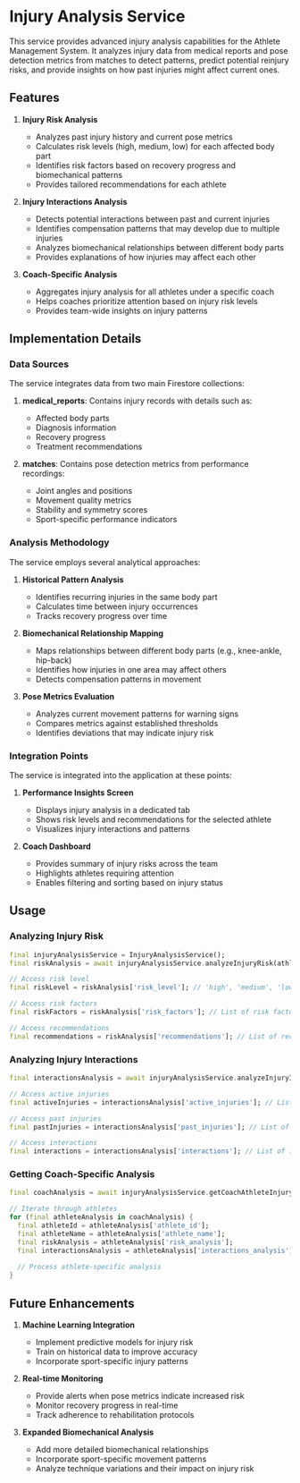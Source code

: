 # Injury Analysis Service

This service provides advanced injury analysis capabilities for the Athlete Management System. It analyzes injury data from medical reports and pose detection metrics from matches to detect patterns, predict potential reinjury risks, and provide insights on how past injuries might affect current ones.

## Features

1. **Injury Risk Analysis**
   - Analyzes past injury history and current pose metrics
   - Calculates risk levels (high, medium, low) for each affected body part
   - Identifies risk factors based on recovery progress and biomechanical patterns
   - Provides tailored recommendations for each athlete

2. **Injury Interactions Analysis**
   - Detects potential interactions between past and current injuries
   - Identifies compensation patterns that may develop due to multiple injuries
   - Analyzes biomechanical relationships between different body parts
   - Provides explanations of how injuries may affect each other

3. **Coach-Specific Analysis**
   - Aggregates injury analysis for all athletes under a specific coach
   - Helps coaches prioritize attention based on injury risk levels
   - Provides team-wide insights on injury patterns

## Implementation Details

### Data Sources

The service integrates data from two main Firestore collections:

1. **medical_reports**: Contains injury records with details such as:
   - Affected body parts
   - Diagnosis information
   - Recovery progress
   - Treatment recommendations

2. **matches**: Contains pose detection metrics from performance recordings:
   - Joint angles and positions
   - Movement quality metrics
   - Stability and symmetry scores
   - Sport-specific performance indicators

### Analysis Methodology

The service employs several analytical approaches:

1. **Historical Pattern Analysis**
   - Identifies recurring injuries in the same body part
   - Calculates time between injury occurrences
   - Tracks recovery progress over time

2. **Biomechanical Relationship Mapping**
   - Maps relationships between different body parts (e.g., knee-ankle, hip-back)
   - Identifies how injuries in one area may affect others
   - Detects compensation patterns in movement

3. **Pose Metrics Evaluation**
   - Analyzes current movement patterns for warning signs
   - Compares metrics against established thresholds
   - Identifies deviations that may indicate injury risk

### Integration Points

The service is integrated into the application at these points:

1. **Performance Insights Screen**
   - Displays injury analysis in a dedicated tab
   - Shows risk levels and recommendations for the selected athlete
   - Visualizes injury interactions and patterns

2. **Coach Dashboard**
   - Provides summary of injury risks across the team
   - Highlights athletes requiring attention
   - Enables filtering and sorting based on injury status

## Usage

### Analyzing Injury Risk

```dart
final injuryAnalysisService = InjuryAnalysisService();
final riskAnalysis = await injuryAnalysisService.analyzeInjuryRisk(athleteId);

// Access risk level
final riskLevel = riskAnalysis['risk_level']; // 'high', 'medium', 'low'

// Access risk factors
final riskFactors = riskAnalysis['risk_factors']; // List of risk factors

// Access recommendations
final recommendations = riskAnalysis['recommendations']; // List of recommendations
```

### Analyzing Injury Interactions

```dart
final interactionsAnalysis = await injuryAnalysisService.analyzeInjuryInteractions(athleteId);

// Access active injuries
final activeInjuries = interactionsAnalysis['active_injuries']; // List of active injuries

// Access past injuries
final pastInjuries = interactionsAnalysis['past_injuries']; // List of past injuries

// Access interactions
final interactions = interactionsAnalysis['interactions']; // List of interaction details
```

### Getting Coach-Specific Analysis

```dart
final coachAnalysis = await injuryAnalysisService.getCoachAthleteInjuryAnalysis(coachId);

// Iterate through athletes
for (final athleteAnalysis in coachAnalysis) {
  final athleteId = athleteAnalysis['athlete_id'];
  final athleteName = athleteAnalysis['athlete_name'];
  final riskAnalysis = athleteAnalysis['risk_analysis'];
  final interactionsAnalysis = athleteAnalysis['interactions_analysis'];
  
  // Process athlete-specific analysis
}
```

## Future Enhancements

1. **Machine Learning Integration**
   - Implement predictive models for injury risk
   - Train on historical data to improve accuracy
   - Incorporate sport-specific injury patterns

2. **Real-time Monitoring**
   - Provide alerts when pose metrics indicate increased risk
   - Monitor recovery progress in real-time
   - Track adherence to rehabilitation protocols

3. **Expanded Biomechanical Analysis**
   - Add more detailed biomechanical relationships
   - Incorporate sport-specific movement patterns
   - Analyze technique variations and their impact on injury risk 